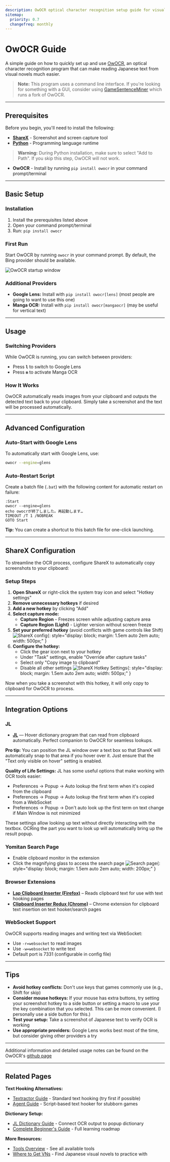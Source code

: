 ```yaml
---
description: OwOCR optical character recognition setup guide for visual novels. Extract Japanese text from images, untexthookable VNs, and console games using OCR with JL dictionary integration.
sitemap:
  priority: 0.7
  changefreq: monthly
---
```


# OwOCR Guide

A simple guide on how to quickly set up and use [OwOCR](https://github.com/AuroraWright/owocr), an optical character recognition program that can make reading Japanese text from visual novels much easier.

> **Note:** This program uses a command line interface. If you're looking for something with a GUI, consider using [GameSentenceMiner](https://github.com/bpwhelan/GameSentenceMiner) which runs a fork of OwOCR.

---

## Prerequisites

Before you begin, you'll need to install the following:

- **[ShareX](https://getsharex.com/)** - Screenshot and screen capture tool
- **[Python](https://www.python.org/downloads/)** - Programming language runtime
> **Warning:** During Python installation, make sure to select "Add to Path". If you skip this step, OwOCR will not work.
- **OwOCR** - Install by running `pip install owocr` in your command prompt/terminal

---

## Basic Setup

### Installation

1. Install the prerequisites listed above
2. Open your command prompt/terminal
3. Run: `pip install owocr`

### First Run

Start OwOCR by running `owocr` in your command prompt. By default, the Bing provider should be available.

![OwOCR startup window](assets/owocr1.webp)

### Additional Providers

- **Google Lens:** Install with `pip install owocr[lens]` (most people are going to want to use this one)
- **Manga OCR:** Install with `pip install owocr[mangaocr]` (may be useful for vertical text)

---

## Usage

### Switching Providers

While OwOCR is running, you can switch between providers:

- Press **`l`** to switch to Google Lens
- Press **`m`** to activate Manga OCR

### How It Works

OwOCR automatically reads images from your clipboard and outputs the detected text back to your clipboard. Simply take a screenshot and the text will be processed automatically.

---

## Advanced Configuration

### Auto-Start with Google Lens

To automatically start with Google Lens, use:
```bash
owocr --engine=glens
```

### Auto-Restart Script

Create a batch file (`.bat`) with the following content for automatic restart on failure:

```batch
:Start
owocr --engine=glens
echo owocrが終了しました。再起動します…
TIMEOUT /T 1 /NOBREAK
GOTO Start
```

**Tip:** You can create a shortcut to this batch file for one-click launching.

---

## ShareX Configuration

To streamline the OCR process, configure ShareX to automatically copy screenshots to your clipboard:

### Setup Steps

1. **Open ShareX** or right-click the system tray icon and select "Hotkey settings"
2. **Remove unnecessary hotkeys** if desired
3. **Add a new hotkey** by clicking "Add"
4. **Select capture mode:**
    - **Capture Region** - Freezes screen while adjusting capture area
    - **Capture Region (Light)** - Lighter version without screen freeze
5. **Set your preferred hotkey** (avoid conflicts with game controls like Shift)
![ShareX config](assets/owocr2.webp){: style="display: block; margin: 1.5em auto 2em auto; width: 500px;" }
6. **Configure the hotkey:**
    - Click the gear icon next to your hotkey
    - Under "Task" settings, enable "Override after capture tasks"
    - Select only "Copy image to clipboard"
    - Disable all other settings
![ShareX Hotkey Settings](assets/owocr3.webp){: style="display: block; margin: 1.5em auto 2em auto; width: 500px;" }

Now when you take a screenshot with this hotkey, it will only copy to clipboard for OwOCR to process.

---

## Integration Options

### JL
- **[JL](jl-guide.md)** — Hover dictionary program that can read from clipboard automatically. Perfect companion to OwOCR for seamless lookups.

**Pro tip:** You can position the JL window over a text box so that ShareX will automatically snap to that area if you hover over it. Just ensure that the "Text only visible on hover" setting is enabled.

**Quality of Life Settings:** JL has some useful options that make working with OCR tools easier:

- Preferences → Popup → Auto lookup the first term when it's copied from the clipboard
- Preferences → Popup → Auto lookup the first term when it's copied from a WebSocket
- Preferences → Popup → Don't auto look up the first term on text change if Main Window is not minimized

These settings allow looking up text without directly interacting with the textbox. OCRing the part you want to look up will automatically bring up the result popup.

### Yomitan Search Page
- Enable clipboard monitor in the extension
- Click the magnifying glass to access the search page
![Search page](assets/owocr4.webp){: style="display: block; margin: 1.5em auto 2em auto; width: 200px;" }

### Browser Extensions
- **[Lap Clipboard Inserter (Firefox)](https://addons.mozilla.org/en-US/firefox/addon/lap-clipboard-inserter/)** – Reads clipboard text for use with text hooking pages
- **[Clipboard Inserter Redux (Chrome)](https://chromewebstore.google.com/detail/clipboard-inserter-redux/fhjjmocaopmmngdjmpgibphfchdmpbop)** – Chrome extension for clipboard text insertion on text hooker/search pages

### WebSocket Support
OwOCR supports reading images and writing text via WebSocket:

- Use `-r=websocket` to read images
- Use `-w=websocket` to write text
- Default port is 7331 (configurable in config file)

---

## Tips

- **Avoid hotkey conflicts:** Don't use keys that games commonly use (e.g., Shift for skip)
- **Consider mouse hotkeys:** If your mouse has extra buttons, try setting your screenshot hotkey to a side button or setting a macro to use your the key combination that you selected. This can be more convenient. (I personally use a side button for this.)
- **Test your setup:** Take a screenshot of Japanese text to verify OCR is working
- **Use appropriate providers:** Google Lens works best most of the time, but consider giving other providers a try

---

Additional information and detailed usage notes can be found on the OwOCR's [github page](https://github.com/AuroraWright/owocr)

---

## Related Pages

**Text Hooking Alternatives:**

- [Textractor Guide](textractor-guide.md) - Standard text hooking (try first if possible)
- [Agent Guide](agent-guide.md) - Script-based text hooker for stubborn games

**Dictionary Setup:**

- [JL Dictionary Guide](jl-guide.md) - Connect OCR output to popup dictionary
- [Complete Beginner's Guide](guide.md) - Full learning roadmap

**More Resources:**

- [Tools Overview](tools.md) - See all available tools
- [Where to Get VNs](sources.md) - Find Japanese visual novels to practice with
